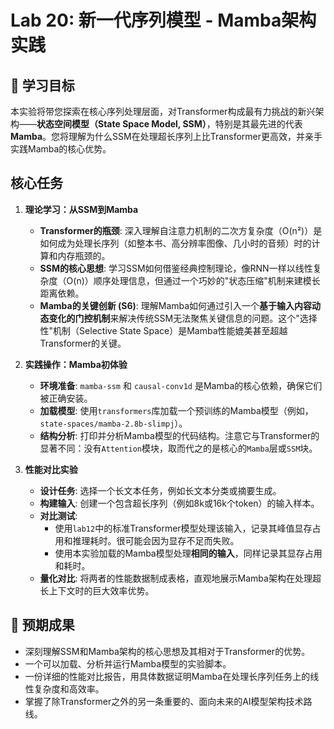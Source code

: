 # Lab 20: 新一代序列模型 - Mamba架构实践

## 🎯 学习目标

本实验将带您探索在核心序列处理层面，对Transformer构成最有力挑战的新兴架构——**状态空间模型（State Space Model, SSM）**，特别是其最先进的代表 **Mamba**。您将理解为什么SSM在处理超长序列上比Transformer更高效，并亲手实践Mamba的核心优势。

## 核心任务

1.  **理论学习：从SSM到Mamba**
    *   **Transformer的瓶颈**: 深入理解自注意力机制的二次方复杂度（O(n²)）是如何成为处理长序列（如整本书、高分辨率图像、几小时的音频）时的计算和内存瓶颈的。
    *   **SSM的核心思想**: 学习SSM如何借鉴经典控制理论，像RNN一样以线性复杂度（O(n)）顺序处理信息，但通过一个巧妙的"状态压缩"机制来建模长距离依赖。
    *   **Mamba的关键创新 (S6)**: 理解Mamba如何通过引入一个**基于输入内容动态变化的门控机制**来解决传统SSM无法聚焦关键信息的问题。这个"选择性"机制（Selective State Space）是Mamba性能媲美甚至超越Transformer的关键。

2.  **实践操作：Mamba初体验**
    *   **环境准备**: `mamba-ssm` 和 `causal-conv1d` 是Mamba的核心依赖，确保它们被正确安装。
    *   **加载模型**: 使用`transformers`库加载一个预训练的Mamba模型（例如，`state-spaces/mamba-2.8b-slimpj`）。
    *   **结构分析**: 打印并分析Mamba模型的代码结构。注意它与Transformer的显著不同：没有`Attention`模块，取而代之的是核心的`Mamba`层或`SSM`块。

3.  **性能对比实验**
    *   **设计任务**: 选择一个长文本任务，例如长文本分类或摘要生成。
    *   **构建输入**: 创建一个包含超长序列（例如8k或16k个token）的输入样本。
    *   **对比测试**:
        -   使用`lab12`中的标准Transformer模型处理该输入，记录其峰值显存占用和推理耗时。很可能会因为显存不足而失败。
        -   使用本实验加载的Mamba模型处理**相同的输入**，同样记录其显存占用和耗时。
    *   **量化对比**: 将两者的性能数据制成表格，直观地展示Mamba架构在处理超长上下文时的巨大效率优势。

## 📝 预期成果

- 深刻理解SSM和Mamba架构的核心思想及其相对于Transformer的优势。
- 一个可以加载、分析并运行Mamba模型的实验脚本。
- 一份详细的性能对比报告，用具体数据证明Mamba在处理长序列任务上的线性复杂度和高效率。
- 掌握了除Transformer之外的另一条重要的、面向未来的AI模型架构技术路线。 